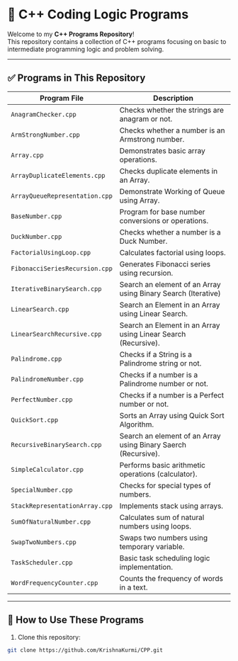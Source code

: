 # 🚀 C++ Coding Logic Programs

Welcome to my **C++ Programs Repository**!  
This repository contains a collection of C++ programs focusing on basic to intermediate programming logic and problem solving.

---

## ✅ Programs in This Repository

| Program File                     | Description                                      |
|----------------------------------|--------------------------------------------------|
| `AnagramChecker.cpp`            | Checks whether the strings are anagram or not.  |
| `ArmStrongNumber.cpp`            | Checks whether a number is an Armstrong number.  |
| `Array.cpp`                      | Demonstrates basic array operations.             |
| `ArrayDuplicateElements.cpp`     | Checks duplicate elements in an Array.            |
| `ArrayQueueRepresentation.cpp`     | Demonstrate Working of Queue using Array.        |
| `BaseNumber.cpp`                 | Program for base number conversions or operations. |
| `DuckNumber.cpp`                 | Checks whether a number is a Duck Number.        |
| `FactorialUsingLoop.cpp`         | Calculates factorial using loops.                |
| `FibonacciSeriesRecursion.cpp`   | Generates Fibonacci series using recursion.      |
| `IterativeBinarySearch.cpp`      | Search an element of an Array using Binary Search (Iterative) |
| `LinearSearch.cpp`             | Search an Element in an Array using Linear Search.      |
| `LinearSearchRecursive.cpp`    | Search an Element in an Array using Linear Search (Recursive).      |
| `Palindrome.cpp`   |   Checks if a String is a Palindrome string or not.    |
| `PalindromeNumber.cpp`   |   Checks if a number is a Palindrome number or not.    |
| `PerfectNumber.cpp`   |   Checks if a number is a Perfect number or not.    |
| `QuickSort.cpp`   |   Sorts an Array using Quick Sort Algorithm.    |
| `RecursiveBinarySearch.cpp`             | Search an element of an Array using Binary Saerch (Recursive).      |
| `SimpleCalculator.cpp`           | Performs basic arithmetic operations (calculator).|
| `SpecialNumber.cpp`              | Checks for special types of numbers.             |
| `StackRepresentationArray.cpp`   | Implements stack using arrays.                   |
| `SumOfNaturalNumber.cpp`         | Calculates sum of natural numbers using loops.   |
| `SwapTwoNumbers.cpp`             | Swaps two numbers using temporary variable.      |
| `TaskScheduler.cpp`              | Basic task scheduling logic implementation.      |
| `WordFrequencyCounter.cpp`       | Counts the frequency of words in a text.         |

---

## 📂 How to Use These Programs
1. Clone this repository:
```bash
git clone https://github.com/KrishnaKurmi/CPP.git
